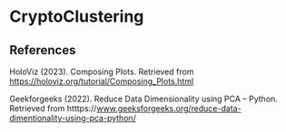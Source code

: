 # CryptoClustering




## References
HoloViz (2023). Composing Plots. Retrieved from https://holoviz.org/tutorial/Composing_Plots.html

Geekforgeeks (2022). Reduce Data Dimensionality using PCA – Python. Retrieved from htttps://www.geeksforgeeks.org/reduce-data-dimentionality-using-pca-python/
